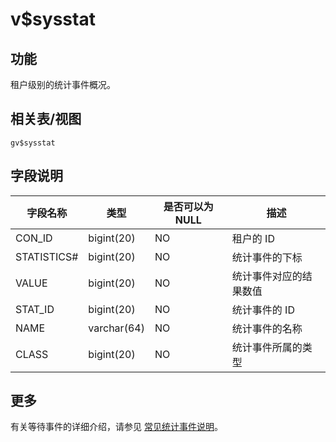v$sysstat 
==============================



功能 
-----------

租户级别的统计事件概况。

相关表/视图 
---------------

`gv$sysstat`

字段说明 
-------------



|  **字段名称**   |   **类型**    | **是否可以为 NULL** |   **描述**    |
|-------------|-------------|----------------|-------------|
| CON_ID      | bigint(20)  | NO             | 租户的 ID      |
| STATISTICS# | bigint(20)  | NO             | 统计事件的下标     |
| VALUE       | bigint(20)  | NO             | 统计事件对应的结果数值 |
| STAT_ID     | bigint(20)  | NO             | 统计事件的 ID    |
| NAME        | varchar(64) | NO             | 统计事件的名称     |
| CLASS       | bigint(20)  | NO             | 统计事件所属的类型   |


## 更多
有关等待事件的详细介绍，请参见 [常见统计事件说明](../1.statistical-event-description.md)。